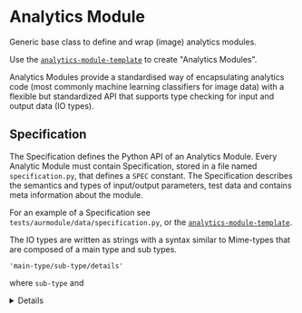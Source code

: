 # Analytics Module

Generic base class to define and wrap (image) analytics modules.

Use the [`analytics-module-template`](https://github.com/maet3608/analytics-module-template) 
to create "Analytics Modules".

Analytics Modules provide a standardised way of encapsulating analytics code
(most commonly machine learning classifiers for image data)
with a flexible but standardized API that supports type checking for 
input and output data (IO types).
 
 
## Specification

The Specification defines the Python API of an Analytics Module.
Every Analytic Module must contain Specification, stored in a file 
named `specification.py`, that defines a `SPEC` constant. 
The Specification describes the semantics and types of input/output parameters,
test data and contains meta information about the module. 

For an example of a Specification see `tests/aurmodule/data/specification.py`,
or the [`analytics-module-template`](https://github.com/maet3608/analytics-module-template). 

The IO types are written as strings with a syntax similar to Mime-types that 
are composed of a main type and sub types.

    'main-type/sub-type/details'

where `sub-type` and <details> are optional. Here a simple example for an
integer type:

    'numeric/int'
    
and here a more complex example, describing a Numpy array of shape (10,20,3)
and dtype unsigned integer:

    'ndarray/uint8/10/20/3'    

Technical details can be found in `aurmodule/iotypes.py`
An overview and additional details can be found in the `README.md` for the 
[`analytics-module-template`](https://github.com/maet3608/analytics-module-template

            
## REST API

The Specification defines the Python API of an Analytics Modules but the
IO types described there are usually not suitable for transport over the Web -
with the exception of primitive types such as strings or integers.

The REST API therefore provides conveniency mappers that convert Web data types
such as URLs or data URLs to Python types. Most importantly, the conversion
of Numpy arrays from URLs to images, or data URLs with images or serialized
Numpy arrays is supported. 

Technical details can be found in `aurmodule/util.py`, specifically the
functions `convert_input()` and `convert_output()` are of interest.

An overview and additional details can be found in the `README.md` for the 
[`analytics-module-template`](https://github.com/maet3608/analytics-module-templatee).
              


